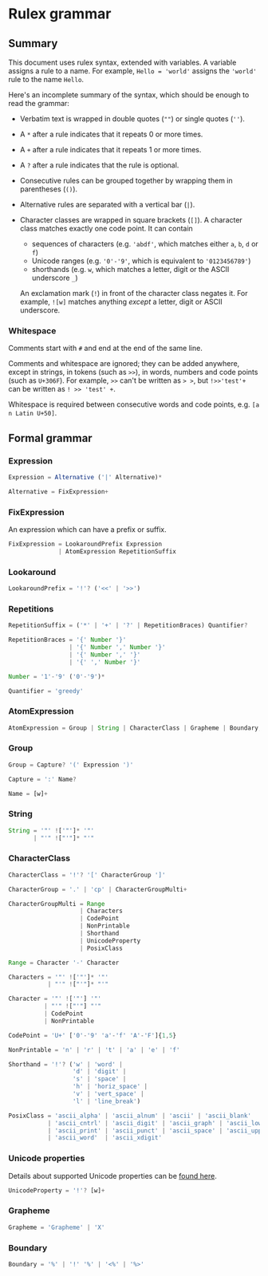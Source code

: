 # Rulex grammar

## Summary

This document uses rulex syntax, extended with variables. A variable assigns a rule to a name.
For example, `Hello = 'world'` assigns the `'world'` rule to the name `Hello`.

Here's an incomplete summary of the syntax, which should be enough to read the grammar:

- Verbatim text is wrapped in double quotes (`""`) or single quotes (`''`).

- A `*` after a rule indicates that it repeats 0 or more times.

- A `+` after a rule indicates that it repeats 1 or more times.

- A `?` after a rule indicates that the rule is optional.

- Consecutive rules can be grouped together by wrapping them in parentheses (`()`).

- Alternative rules are separated with a vertical bar (`|`).

- Character classes are wrapped in square brackets (`[]`).
  A character class matches exactly one code point. It can contain

  - sequences of characters (e.g. `'abdf'`, which matches either `a`, `b`, `d` or `f`)
  - Unicode ranges (e.g. `'0'-'9'`, which is equivalent to `'0123456789'`)
  - shorthands (e.g. `w`, which matches a letter, digit or the ASCII underscore `_`)

  An exclamation mark (`!`) in front of the character class negates it. For example, `![w]` matches
  anything _except_ a letter, digit or ASCII underscore.

### Whitespace

Comments start with `#` and end at the end of the same line.

Comments and whitespace are ignored; they can be added anywhere, except in strings, in tokens
(such as `>>`), in words, numbers and code points (such as `U+306F`). For example, `>>` can't be
written as `> >`, but `!>>'test'+` can be written as `! >> 'test' +`.

Whitespace is required between consecutive words and code points, e.g. `[a n Latin U+50]`.

## Formal grammar

### Expression

```js
Expression = Alternative ('|' Alternative)*

Alternative = FixExpression+
```

### FixExpression

An expression which can have a prefix or suffix.

```js
FixExpression = LookaroundPrefix Expression
              | AtomExpression RepetitionSuffix
```

### Lookaround

```js
LookaroundPrefix = '!'? ('<<' | '>>')
```

### Repetitions

```js
RepetitionSuffix = ('*' | '+' | '?' | RepetitionBraces) Quantifier?

RepetitionBraces = '{' Number '}'
                 | '{' Number ',' Number '}'
                 | '{' Number ',' '}'
                 | '{' ',' Number '}'

Number = '1'-'9' ('0'-'9')*

Quantifier = 'greedy'
```

### AtomExpression

```js
AtomExpression = Group | String | CharacterClass | Grapheme | Boundary;
```

### Group

```js
Group = Capture? '(' Expression ')'

Capture = ':' Name?

Name = [w]+
```

### String

```js
String = '"' !['"']* '"'
       | "'" !["'"]* "'"
```

### CharacterClass

```js
CharacterClass = '!'? '[' CharacterGroup ']'

CharacterGroup = '.' | 'cp' | CharacterGroupMulti+

CharacterGroupMulti = Range
                    | Characters
                    | CodePoint
                    | NonPrintable
                    | Shorthand
                    | UnicodeProperty
                    | PosixClass

Range = Character '-' Character

Characters = '"' !['"']* '"'
           | "'" !["'"]* "'"

Character = '"' !['"'] '"'
          | "'" !["'"] "'"
          | CodePoint
          | NonPrintable

CodePoint = 'U+' ['0'-'9' 'a'-'f' 'A'-'F']{1,5}

NonPrintable = 'n' | 'r' | 't' | 'a' | 'e' | 'f'

Shorthand = '!'? ('w' | 'word' |
                  'd' | 'digit' |
                  's' | 'space' |
                  'h' | 'horiz_space' |
                  'v' | 'vert_space' |
                  'l' | 'line_break')

PosixClass = 'ascii_alpha' | 'ascii_alnum' | 'ascii' | 'ascii_blank'
           | 'ascii_cntrl' | 'ascii_digit' | 'ascii_graph' | 'ascii_lower'
           | 'ascii_print' | 'ascii_punct' | 'ascii_space' | 'ascii_upper'
           | 'ascii_word'  | 'ascii_xdigit'
```

### Unicode properties

Details about supported Unicode properties can be [found here](unicode-properties.md).

```js
UnicodeProperty = '!'? [w]+
```

### Grapheme

```py
Grapheme = 'Grapheme' | 'X'
```

### Boundary

```js
Boundary = '%' | '!' '%' | '<%' | '%>'
```
